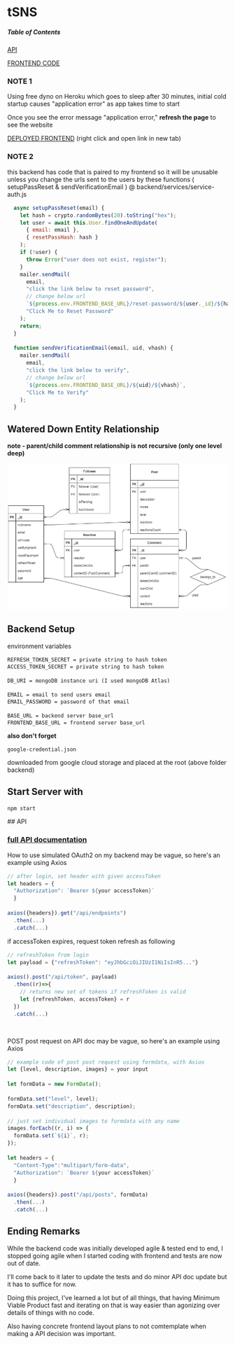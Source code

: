 # tSNS

##### Table of Contents  
[API](#api)  

[FRONTEND CODE](https://github.com/jjw2995/tsns-front)

### NOTE 1

Using free dyno on Heroku which goes to sleep after 30 minutes, initial cold startup causes "application error" as app takes time to start

Once you see the error message "application error," **refresh the page** to see the website

[DEPLOYED FRONTEND](https://tsns-front.herokuapp.com/) (right click and open link in new tab)

### NOTE 2

this backend has code that is paired to my frontend so it will be unusable unless you change the urls sent to the users by these functions ( setupPassReset & sendVerificationEmail ) @ backend/services/service-auth.js

```js
  async setupPassReset(email) {
    let hash = crypto.randomBytes(20).toString("hex");
    let user = await this.User.findOneAndUpdate(
      { email: email },
      { resetPassHash: hash }
    );
    if (!user) {
      throw Error("user does not exist, register");
    }
    mailer.sendMail(
      email,
      "click the link below to reset password",
      // change below url
      `${process.env.FRONTEND_BASE_URL}/reset-password/${user._id}/${hash}`,
      "Click Me to Reset Password"
    );
    return;
  }

  function sendVerificationEmail(email, uid, vhash) {
    mailer.sendMail(
      email,
      "click the link below to verify",
      // change below url
      `${process.env.FRONTEND_BASE_URL}/${uid}/${vhash}`,
      "Click Me to Verify"
    );
  }
```

## Watered Down Entity Relationship

**note - parent/child comment relationship is not recursive (only one level deep)**

![alt text](./simpleEntityRel.png)

## Backend Setup

environment variables

```
REFRESH_TOKEN_SECRET = private string to hash token
ACCESS_TOKEN_SECRET = private string to hash token

DB_URI = mongoDB instance uri (I used mongoDB Atlas)

EMAIL = email to send users email
EMAIL_PASSWORD = password of that email

BASE_URL = backend server base_url
FRONTEND_BASE_URL = frontend server base_url
```

**also don't forget**

```
google-credential.json
```

downloaded from google cloud storage and placed at the root (above folder backend)

## Start Server with

```
npm start
```

<a name="api"/>
## API

### [full API documentation](https://app.swaggerhub.com/apis/jjw2995/tSNS_API/1.0.0#/auth)

How to use simulated OAuth2 on my backend may be vague, so here's an example using Axios

```js
// after login, set header with given accessToken
let headers = {
  "Authorization": `Bearer ${your accessToken}`
  }

axios({headers}).get("/api/endpoints")
  .then(...)
  .catch(...)
```

if accessToken expires, request token refresh as following

```js
// refreshToken from login
let payload = {"refreshToken": "eyJhbGciOiJIUzI1NiIsInR5..."}

axios().post("/api/token", payload)
  .then((r)=>{
    // returns new set of tokens if refreshToken is valid
    let {refreshToken, accessToken} = r
  })
  .catch(...)
```

<br/>

POST post request on API doc may be vague, so here's an example using Axios

```js
// example code of post post request using formdata, with Axios
let {level, description, images} = your input

let formData = new FormData();

formData.set("level", level);
formData.set("description", description);

// just set individual images to formdata with any name
images.forEach((r, i) => {
  formData.set(`${i}`, r);
});

let headers = {
  "Content-Type":"multipart/form-data",
  "Authorization": `Bearer ${your accessToken}`
  }

axios({headers}).post("/api/posts", formData)
  .then(...)
  .catch(...)
```

## Ending Remarks

While the backend code was initially developed agile & tested end to end, I stopped going agile when I started coding with frontend and tests are now out of date.

I'll come back to it later to update the tests and do minor API doc update but it has to suffice for now.

Doing this project, I've learned a lot but of all things, that having Minimum Viable Product fast and iterating on that is way easier than agonizing over details of things with no code.

Also having concrete frontend layout plans to not comtemplate when making a API decision was important.

<!-- ## Authorization

| Status Code | Description             |
| :---------- | :---------------------- |
| 200         | `OK`                    |
| 201         | `CREATED`               |
| 400         | `BAD REQUEST`           |
| 404         | `NOT FOUND`             |
| 500         | `INTERNAL SERVER ERROR` | -->
